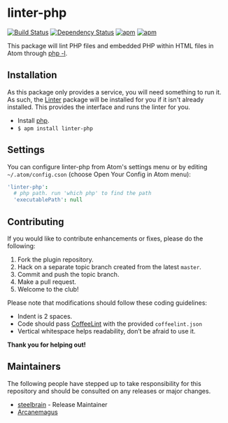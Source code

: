 # linter-php
[![Build Status](https://travis-ci.org/AtomLinter/linter-php.svg)](https://travis-ci.org/AtomLinter/linter-php)
[![Dependency Status](https://david-dm.org/AtomLinter/linter-php.svg)](https://david-dm.org/AtomLinter/linter-php)
[![apm](https://img.shields.io/apm/v/linter-php.svg)](https://atom.io/packages/linter-php)
[![apm](https://img.shields.io/apm/dm/linter-php.svg)](https://atom.io/packages/linter-php)

This package will lint PHP files and embedded PHP within HTML files in Atom through
[php -l](http://www.php.net/manual/en/features.commandline.options.php).

## Installation
As this package only provides a service, you will need something to run it. As
such, the [Linter](https://atom.io/packages/linter) package will be installed for you if it isn't already installed.
This provides the interface and runs the linter for you.

* Install [php](http://php.net).
* `$ apm install linter-php`

## Settings
You can configure linter-php from Atom's settings menu or by editing
`~/.atom/config.cson` (choose Open Your Config in Atom menu):
```cson
'linter-php':
  # php path. run 'which php' to find the path
  'executablePath': null
```

## Contributing
If you would like to contribute enhancements or fixes, please do the following:

1. Fork the plugin repository.
1. Hack on a separate topic branch created from the latest `master`.
1. Commit and push the topic branch.
1. Make a pull request.
1. Welcome to the club!

Please note that modifications should follow these coding guidelines:

- Indent is 2 spaces.
- Code should pass [CoffeeLint](http://www.coffeelint.org/) with the provided `coffeelint.json`
- Vertical whitespace helps readability, don’t be afraid to use it.

**Thank you for helping out!**

## Maintainers

The following people have stepped up to take responsibility for this repository and should be consulted on any releases or major changes.

* [steelbrain](http://github.com/steelbrain) - Release Maintainer
* [Arcanemagus](http://github.com/Arcanemagus)
